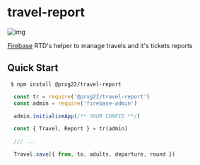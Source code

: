 # travel-report
![img](https://img.shields.io/github/package-json/v/prxg22/travel-report/master.svg?label=version&style=plastic)

[Firebase](https://firebase.google.com) RTD's helper to manage travels and it's tickets reports

## Quick Start

```
 $ npm install @prxg22/travel-report
```

```js
  const tr = require('@prxg22/travel-report')
  const admin = require('firebase-admin')

  admin.initializeApp(/** YOUR CONFIG **/)

  const { Travel, Report } = tr(admin)

  /// ...

  Travel.save({ from, to, adults, departure, round })
```
